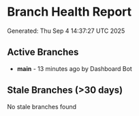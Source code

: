 # Branch Health Report
Generated: Thu Sep  4 14:37:27 UTC 2025

## Active Branches
- **main** - 13 minutes ago by Dashboard Bot

## Stale Branches (>30 days)
No stale branches found
